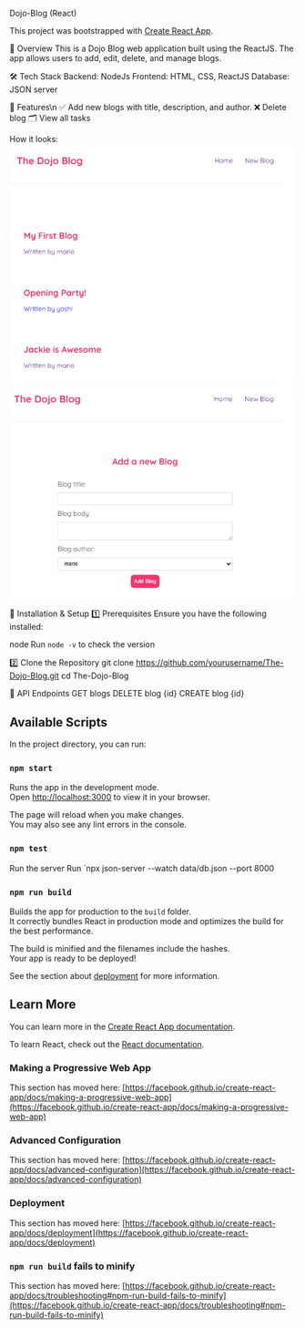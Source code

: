 Dojo-Blog (React)

This project was bootstrapped with [Create React App](https://github.com/facebook/create-react-app).

📌 Overview
This is a Dojo Blog web application built using the ReactJS. The app allows users to add, edit, delete, and manage blogs.

🛠️ Tech Stack
Backend: NodeJs
Frontend: HTML, CSS, ReactJS
Database: JSON server

🚀 Features\n
✅ Add new blogs with title, description, and author.
❌ Delete blog
🗂️ View all tasks

How it looks:
![Example Screenshot](src/Images/dojo1.png)
![Example Screenshot](src/Images/dojo2.png)

🔧 Installation & Setup
1️⃣ Prerequisites
Ensure you have the following installed:

node 
Run `node -v` to check the version

2️⃣ Clone the Repository
git clone https://github.com/yourusername/The-Dojo-Blog.git
cd The-Dojo-Blog

📌 API Endpoints
GET blogs
DELETE blog {id}
CREATE blog {id}

## Available Scripts
In the project directory, you can run:

### `npm start`

Runs the app in the development mode.\
Open [http://localhost:3000](http://localhost:3000) to view it in your browser.

The page will reload when you make changes.\
You may also see any lint errors in the console.

### `npm test`

Run the server
Run `npx json-server --watch data/db.json --port 8000

### `npm run build`

Builds the app for production to the `build` folder.\
It correctly bundles React in production mode and optimizes the build for the best performance.

The build is minified and the filenames include the hashes.\
Your app is ready to be deployed!

See the section about [deployment](https://facebook.github.io/create-react-app/docs/deployment) for more information.

## Learn More

You can learn more in the [Create React App documentation](https://facebook.github.io/create-react-app/docs/getting-started).

To learn React, check out the [React documentation](https://reactjs.org/).

### Making a Progressive Web App

This section has moved here: [https://facebook.github.io/create-react-app/docs/making-a-progressive-web-app](https://facebook.github.io/create-react-app/docs/making-a-progressive-web-app)

### Advanced Configuration

This section has moved here: [https://facebook.github.io/create-react-app/docs/advanced-configuration](https://facebook.github.io/create-react-app/docs/advanced-configuration)

### Deployment

This section has moved here: [https://facebook.github.io/create-react-app/docs/deployment](https://facebook.github.io/create-react-app/docs/deployment)

### `npm run build` fails to minify

This section has moved here: [https://facebook.github.io/create-react-app/docs/troubleshooting#npm-run-build-fails-to-minify](https://facebook.github.io/create-react-app/docs/troubleshooting#npm-run-build-fails-to-minify)
